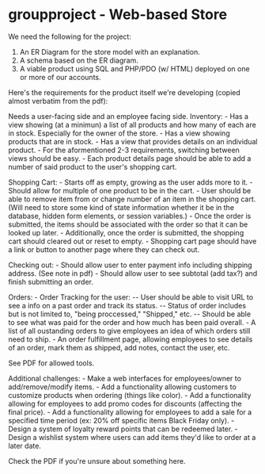 # groupproject - Web-based Store

We need the following for the project:
1. An ER Diagram for the store model with an explanation.
2. A schema based on the ER diagram.
3. A viable product using SQL and PHP/PDO (w/ HTML) deployed on one or more of our accounts.

Here's the requirements for the product itself we're developing (copied almost verbatim from the pdf):

Needs a user-facing side and an employee facing side.
Inventory:
	- Has a view showing (at a minimun) a list of all products and how many of each are in stock. Especially for the owner of the store.
	- Has a view showing products that are in stock.
	- Has a view that provides details on an individual product.
	- For the aformentioned 2-3 requirements, switching between views should be easy.
	- Each product details page should be able to add a number of said product to the user's shopping cart.

Shopping Cart:
	- Starts off as empty, growing as the user adds more to it.
	- Should allow for multiple of one product to be in the cart.
	- User should be able to remove item from or change number of an item in the shopping cart.
(Will need to store some kind of state information whether it be in the database, hidden form elements, or session variables.)
	- Once the order is submitted, the items should be associated with the order so that it can be looked up later.
	- Additionally, once the order is submitted, the shopping cart should cleared out or reset to empty.
	- Shopping cart page should have a link or button to another page where they can check out.

Checking out:
	- Should allow user to enter payment info including shipping address. (See note in pdf)
	- Should allow user to see subtotal (add tax?) and finish submitting an order.

Orders:
	- Order Tracking for the user:
		-- User should be able to visit URL to see a info on a past order and track its status.
		-- Status of order includes but is not limited to, "being proccessed," "Shipped," etc.
		-- Should be able to see what was paid for the order and how much has been paid overall.
	- A list of all oustanding orders to give employees an idea of which orders still need to ship.
	- An order fulfillment page, allowing employees to see details of an order, mark them as shipped, add notes, contact the user, etc.

See PDF for allowed tools.

Additional challenges:
	- Make a web interfaces for employees/owner to add/remove/modify items.
	- Add a functionality allowing customers to customize products when ordering (things like color).
	- Add a functionality allowing for employees to add promo codes for discounts (affecting the final price).
	- Add a functionality allowing for employees to add a sale for a specified time period (ex: 20% off specific items Black Friday only).
	- Design a system of loyalty reward points that can be redeemed later.
	- Design a wishlist system where users can add items they'd like to order at a later date.

Check the PDF if you're unsure about something here.